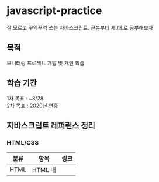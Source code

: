 # javascript-practice
잘 모르고 꾸역꾸역 쓰는 자바스크립트. 근본부터 제.대.로 공부해보자

## 목적
모니터링 프로젝트 개발 및 개인 학습

## 학습 기간 
1차 목표 : ~8/28  
2차 목표 : 2020년 연중

## 자바스크립트 레퍼런스 정리
### HTML/CSS
|분류|항목|링크|
|---|---|---|
|HTML|HTML 내 <script> 태그 실행시점|[링크](http://tcpschool.com/html-tags/script)|


### JavaScript
|분류|항목|링크|
|---|---|---|
|Javascript|브라우저의 document에 요소 생성 및 append|[링크](https://developer.mozilla.org/en-US/docs/Web/API/Document/createElement)<br>[document.append 대신 document.body.append](https://stackoverflow.com/questions/41303634/failed-to-execute-appendchild-on-node-only-one-element-on-document-allowed)|
|Javascript|객체 내에 텍스트 집어넣기|[링크](https://stackoverflow.com/questions/41764061/adding-text-to-an-existing-text-element-in-javascript-via-dom)|
|Javascript|브라우저 객체 내에 Event Listener 연결|[링크](https://developer.mozilla.org/en-US/docs/Web/API/EventTarget/addEventListener)<br>[링크](https://www.w3schools.com/jsref/met_element_addeventlistener.asp)|
|Javascript|브라우저에서 외부 텍스트파일 읽어오기|[링크](http://www.gisdeveloper.co.kr/?p=5566)|
|Javascript|브라우저에서 엑셀파일 읽어오기|[링크](http://www.gisdeveloper.co.kr/?p=8987)|
|Javascript|브라우저에서 JSON 파싱하기|[JSON](https://ithub.tistory.com/54)<br>[링크](https://developer.mozilla.org/ko/docs/Web/JavaScript/Reference/Global_Objects/JSON/parse)|
|Javascript|브라우저에서 CSV 파싱하기|[링크](https://www.it-swarm.dev/ko/javascript/%EB%8D%B0%EC%9D%B4%ED%84%B0%EB%A5%BC-%EC%9D%BD%EB%8A%94-%EB%B0%A9%EB%B2%95-csv-%ED%8C%8C%EC%9D%BC%EC%9D%84-%EC%82%AC%EC%9A%A9%ED%95%98%EB%8A%94-%EB%B0%A9%EB%B2%95/940034312/)<br>[링크](https://sweetpotatocat.tistory.com/5)|
|Javascript|브라우저에서 XPath로 선택하기|[링크](https://developer.mozilla.org/ko/docs/Introduction_to_using_XPath_in_JavaScript)<br>[링크](https://sensitivity-dev.tistory.com/21|
|Javascript|자바스크립트에서 한글 깨질 때|[링크](https://lookingfor.tistory.com/entry/%EC%9E%90%EB%B0%94%EC%8A%A4%ED%81%AC%EB%A6%BD%ED%8A%B8-%ED%95%9C%EA%B8%80-%EB%AC%B8%EC%9E%90%EC%97%B4-%EA%B9%A8%EC%A7%80%EB%8A%94-%EA%B2%BD%EC%9A%B0-encode-decode)|
|Javascript|XML 파싱방법|[직렬화&반직렬화](https://developer.mozilla.org/ko/docs/Web/Guide/XML_%ED%8C%8C%EC%8B%B1_%EB%B0%8F_%EC%A7%81%EB%A0%AC%ED%99%94)<br>[DOMParser](https://cofs.tistory.com/11)|


### Ajax
|분류|항목|링크|
|---|---|---|
|Ajax|Ajax 개념 이해|[링크](https://coding-factory.tistory.com/143)|
|Ajax|XMLHttpRequest 객체|[링크](https://developer.mozilla.org/ko/docs/Web/API/XMLHttpRequest)|
|Ajax|Ajax 기본 문법|[링크](https://doolyit.tistory.com/20)|

### jQuery
|분류|항목|링크|
|---|---|---|

### Node.js
|분류|항목|링크|
|---|---|---|
|Node.js|XML 파싱하기|[링크](https://sarc.io/index.php/miscellaneous/316-node-js-xml2js-xml-parse-2)|
|Node.js|npm 글로벌 패키지 환경변수 설정|[링크](https://ondemand.tistory.com/240)|

### Express.js
|분류|항목|링크|
|---|---|---|
|템플릿 엔진|Jade(Pug) 이해|[링크](https://iseongho.github.io/posts/node-template-engine-pug/)|
|템플릿 엔진|ejs 이해|[링크](https://yahohococo.tistory.com/43)|
|템플릿 엔진|템플릿 엔진 ejs로 바꾸기||
|개발툴|Nodemnon 이해 및 설정||
|문법|next의 정체|[링크](https://kamang-it.tistory.com/entry/NodeJSExpress%EB%8F%84%EB%8C%80%EC%B2%B4-next%EB%A9%94%EC%86%8C%EB%93%9C%EC%9D%98-%EC%A0%95%EC%B2%B4%EB%8A%94-%EB%AD%98%EA%B9%8C)|
